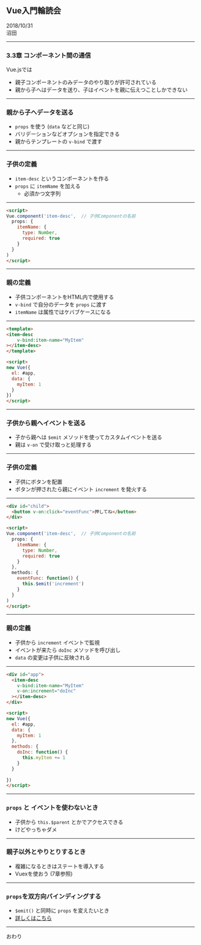 ## Vue入門輪読会

2018/10/31  
沼田

---

### 3.3章 コンポーネント間の通信
Vue.jsでは

- 親子コンポーネントのみデータのやり取りが許可されている
- 親から子へはデータを送り、子はイベントを親に伝えつことしかできない

---

### 親から子へデータを送る
- `props` を使う (`data` などと同じ)
- バリデーションなどオプションを指定できる
- 親からテンプレートの `v-bind` で渡す

---

### 子供の定義

- `item-desc` というコンポーネントを作る
- `props` に `itemName` を加える
    - 必須かつ文字列

---

```html
<script>
Vue.component('item-desc',  // 子供Componentの名前
  props: {
    itemName: {
      type: Number,
      required: true
    }
  }
)
</script>
```

---

### 親の定義

- 子供コンポーネントをHTML内で使用する
- `v-bind` で自分のデータを `props` に渡す
- `itemName` は属性ではケバブケースになる

---

```html
<template>
<item-desc 
    v-bind:item-name="MyItem"
></item-desc>
</template>

<script>
new Vue({
  el: #app,
  data: {
    myItem: 1
  }
})
</script>
```

---

### 子供から親へイベントを送る
- 子から親へは `$emit` メソッドを使ってカスタムイベントを送る
- 親は `v-on` で受け取っと処理する

---

### 子供の定義
- 子供にボタンを配置
- ボタンが押されたら親にイベント `increment` を発火する

---

```html
<div id="child">
  <button v-on:click="eventFunc">押してね</button>
</div>

<script>
Vue.component('item-desc',  // 子供Componentの名前
  props: {
    itemName: {
      type: Number,
      required: true
    }
  },
  methods: {
    eventFunc: function() {
      this.$emit('increment')
    }
  }
)
</script>
```

---

### 親の定義
- 子供から `increment` イベントで監視
- イベントが来たら `doInc` メソッドを呼び出し
- `data` の変更は子供に反映される

---

```html
<div id="app">
  <item-desc
    v-bind:item-name="MyItem"
    v-on:increment="doInc"
  ></item-desc>
</div>

<script>
new Vue({
  el: #app,
  data: {
    myItem: 1
  },
  methods: {
    doInc: function() {
      this.myItem += 1
    }
  }
  
})
</script>
```

---

### `props` と イベントを使わないとき
- 子供から `this.$parent` とかでアクセスできる
- けどやっちゃダメ

---

### 親子以外とやりとりするとき
- 複雑になるときはステートを導入する
- Vuexを使おう (7章参照)

---

### `props`を双方向バインディングする

- `$emit()` と同時に `props` を変えたいとき
- [詳しくはこちら](https://jp.vuejs.org/v2/guide/components-custom-events.html#sync-%E4%BF%AE%E9%A3%BE%E5%AD%90)

---

おわり